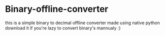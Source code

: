 # Binary-offline-converter

this is a simple binary to decimal offline converter made using native python 
download it if you're lazy to convert binary's mannualy :)

